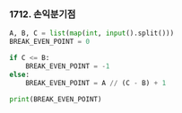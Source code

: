 ### 1712. 손익분기점

```python
A, B, C = list(map(int, input().split()))
BREAK_EVEN_POINT = 0

if C <= B:
    BREAK_EVEN_POINT = -1
else:
    BREAK_EVEN_POINT = A // (C - B) + 1

print(BREAK_EVEN_POINT)
```

